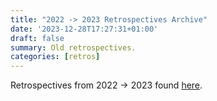 ```yaml
---
title: "2022 -> 2023 Retrospectives Archive"
date: '2023-12-28T17:27:31+01:00'
draft: false
summary: Old retrospectives.
categories: [retros]
---
```


Retrospectives from 2022 → 2023 found [here](https://conorlamb.notion.site/Conor-s-Monthly-Retrospectives-c6ee4697f03946b2abed993073ec03be?pvs=74).